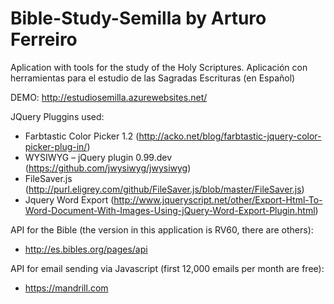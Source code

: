 # Bible-Study-Semilla by Arturo Ferreiro
Aplication with tools for the study of the Holy Scriptures. Aplicación con herramientas para el estudio de las Sagradas Escrituras (en Español)

DEMO: http://estudiosemilla.azurewebsites.net/

JQuery Pluggins used:
* Farbtastic Color Picker 1.2  (http://acko.net/blog/farbtastic-jquery-color-picker-plug-in/)
* WYSIWYG – jQuery plugin 0.99.dev  (https://github.com/jwysiwyg/jwysiwyg)
* FileSaver.js   (http://purl.eligrey.com/github/FileSaver.js/blob/master/FileSaver.js)
* Jquery Word Export (http://www.jqueryscript.net/other/Export-Html-To-Word-Document-With-Images-Using-jQuery-Word-Export-Plugin.html)

API for the Bible (the version in this application is RV60, there are others):
* http://es.bibles.org/pages/api

API for email sending via Javascript (first 12,000 emails per month are free):
* https://mandrill.com

